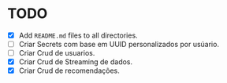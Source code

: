 # TODO

- [x] Add `README.md` files to all directories.
- [ ] Criar Secrets com base em UUID personalizados por usúario.
- [ ] Criar Crud de usuarios.
- [x] Criar Crud de Streaming de dados.
- [x] Criar Crud de recomendações.
